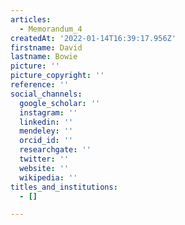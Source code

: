 ```yaml
---
articles:
  - Memorandum_4
createdAt: '2022-01-14T16:39:17.956Z'
firstname: David
lastname: Bowie
picture: ''
picture_copyright: ''
reference: ''
social_channels:
  google_scholar: ''
  instagram: ''
  linkedin: ''
  mendeley: ''
  orcid_id: ''
  researchgate: ''
  twitter: ''
  website: ''
  wikipedia: ''
titles_and_institutions:
  - []

---
```

